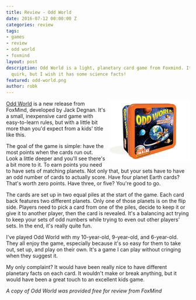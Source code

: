 ```yaml
---
title: Review - Odd World
date: 2016-07-12 00:00:00 Z
categories: review
tags:
- games
- review
- odd world
- foxmind
layout: post
description: Odd World is a light, planetary card game from Foxmind. It has a interesting
  quirk, but I wish it has some science facts!
featured: odd-world.png
author: robk
---
```


<img src="/images/featured/odd-world.png" style="float:right;margin-left:10px;margin-bottom:10px;" alt="Odd World"/>[Odd World](http://www.foxmind.com/games/1625-odd-world) is a new release from FoxMind, developed by Jack Degnan. It's a small, inexpensive card game with easy-to-learn rules, but with a little bit more than you'd expect from a kids' title like this.

The goal of the game is simple: have the most points when the cards run out. Look a little deeper and you'll see there's a bit more to it. To earn points you need to have sets of matching planets. Not only that, but your sets have to have an odd number of cards to actually score. Have four planet Earth cards? That's worth zero points. Have three, or five? You're good to go.

The cards are set up in two equal piles at the start of the game. Each card back features two different planets. Only one of those planets is on the flip side. Players need to pick a card from one of the piles, decide to keep it or give it to another player, then the card is revealed. It's a balancing act trying to keep your sets of odd numbers while trying to even out other players' sets. In the end, it's really quite fun.

I've played Odd World with my 10-year-old, 9-year-old, and 6-year-old. They all enjoy the game, especially because it's so easy for them to take out, set up, and play on their own. It's a game I can play without cringing when they suggest it.

My only complaint? It would have been really nice to have different planetary facts on each card. It wouldn't make or break anything, but it would have been a great touch to an excellent kids game.

*A copy of Odd World was provided free for review from FoxMind*
